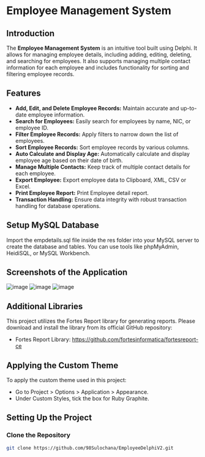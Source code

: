 # **Employee Management System**

## Introduction
The **Employee Management System** is an intuitive tool built using Delphi. It allows for managing employee details, including adding, editing, deleting, and searching for employees. It also supports managing multiple contact information for each employee and includes functionality for sorting and filtering employee records.

## Features
- **Add, Edit, and Delete Employee Records:** Maintain accurate and up-to-date employee information.
- **Search for Employees:** Easily search for employees by name, NIC, or employee ID.
- **Filter Employee Records:** Apply filters to narrow down the list of employees.
- **Sort Employee Records:** Sort employee records by various columns.
- **Auto Calculate and Display Age:** Automatically calculate and display employee age based on their date of birth.
- **Manage Multiple Contacts:** Keep track of multiple contact details for each employee.
- **Export Employee:** Export employee data to Clipboard, XML, CSV or Excel.
- **Print Employee Report:** Print Employee detail report.
- **Transaction Handling:** Ensure data integrity with robust transaction handling for database operations.

## Setup MySQL Database
Import the empdetails.sql file inside the res folder into your MySQL server to create the database and tables. You can use tools like phpMyAdmin, HeidiSQL, or MySQL Workbench.

## Screenshots of the Application
![image](https://github.com/user-attachments/assets/06b668ae-66b5-438f-a0ae-b05d587eb5f0)
![image](https://github.com/user-attachments/assets/86dc5b6d-8af6-40e6-9f28-1ec69fb541e7)
![image](https://github.com/user-attachments/assets/11f20d28-e8f8-4ddb-a907-43676f3518c7)

## Additional Libraries
This project utilizes the Fortes Report library for generating reports. Please download and install the library from its official GitHub repository:
- Fortes Report Library: https://github.com/fortesinformatica/fortesreport-ce

## Applying the Custom Theme
To apply the custom theme used in this project:
- Go to Project > Options > Application > Appearance.
- Under Custom Styles, tick the box for Ruby Graphite.

## Setting Up the Project
### Clone the Repository
```sh
git clone https://github.com/98Sulochana/EmployeeDelphiV2.git
